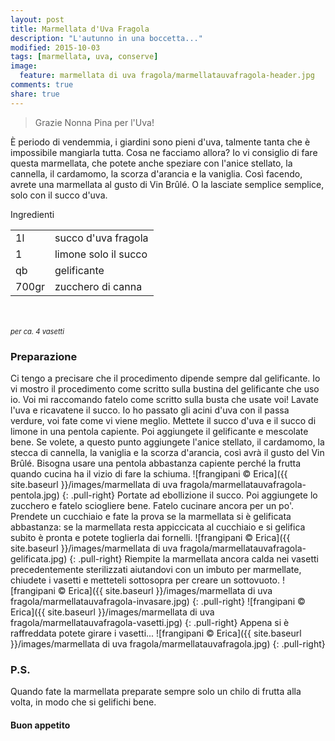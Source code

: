 ```yaml
---
layout: post
title: Marmellata d'Uva Fragola
description: "L'autunno in una boccetta..."
modified: 2015-10-03
tags: [marmellata, uva, conserve]
image:
  feature: marmellata di uva fragola/marmellatauvafragola-header.jpg
comments: true
share: true
---
```


> Grazie Nonna Pina per l'Uva!

È periodo di vendemmia, i giardini sono pieni d'uva, talmente tanta che è impossibile mangiarla tutta. Cosa ne facciamo allora? Io vi consiglio di fare questa marmellata, che potete anche speziare con l'anice stellato, la cannella, il cardamomo, la scorza d'arancia e la vaniglia. Così facendo, avrete una marmellata al gusto di Vin Brûlé. O la lasciate semplice semplice, solo con il succo d'uva.


<div class="ingredients">
  <div class="ingredients-title">Ingredienti</div>
  <table>
    <tbody>
      <tr>
        <td>1l</td>
        <td>succo d'uva fragola</td>
      </tr>
      <tr>
        <td>1</td>
        <td>limone solo il succo</td>
      </tr>
      <tr>
        <td>qb</td>
        <td>gelificante</td>
      </tr>
      <tr>
        <td>700gr</td>
        <td>zucchero di canna</td>          
      </tr>
    </tbody>
  </table>
  <br></br>
  <i class="pull-right" style="font-size: 80%;">per ca. 4 vasetti</i>
</div>


<h3>
  <font color="grey">
    <i class="icon-cogs"></i>
  </font> Preparazione
</h3>

Ci tengo a precisare che il procedimento dipende sempre dal gelificante. Io vi mostro il procedimento come scritto sulla bustina del gelificante che uso io. Voi mi raccomando fatelo come scritto sulla busta che usate voi!
Lavate l'uva e ricavatene il succo. Io ho passato gli acini d'uva con il passa verdure, voi fate come vi viene meglio. Mettete il succo d'uva e il succo di limone in una pentola capiente. Poi aggiungete il gelificante e mescolate bene. Se volete, a questo punto aggiungete l'anice stellato, il cardamomo, la stecca di cannella, la vaniglia e la scorza d'arancia, così avrà il gusto del Vin Brûlé. Bisogna usare una pentola abbastanza capiente perché la frutta quando cucina ha il vizio di fare la schiuma.
![frangipani © Erica]({{ site.baseurl }}/images/marmellata di uva fragola/marmellatauvafragola-pentola.jpg)
{: .pull-right}
Portate ad ebollizione il succo. Poi aggiungete lo zucchero e fatelo sciogliere bene.
Fatelo cucinare ancora per un po'. Prendete un cucchiaio e fate la prova se la marmellata si è gelificata abbastanza: se la marmellata resta appiccicata al cucchiaio e si gelifica subito è pronta e potete toglierla dai fornelli.
![frangipani © Erica]({{ site.baseurl }}/images/marmellata di uva fragola/marmellatauvafragola-gelificata.jpg)
{: .pull-right}
Riempite la marmellata ancora calda nei vasetti precedentemente sterilizzati aiutandovi con un imbuto per marmellate, chiudete i vasetti e metteteli sottosopra per creare un sottovuoto.
![frangipani © Erica]({{ site.baseurl }}/images/marmellata di uva fragola/marmellatauvafragola-invasare.jpg)
{: .pull-right}
![frangipani © Erica]({{ site.baseurl }}/images/marmellata di uva fragola/marmellatauvafragola-vasetti.jpg)
{: .pull-right}
Appena si è raffreddata potete girare i vasetti...
![frangipani © Erica]({{ site.baseurl }}/images/marmellata di uva fragola/marmellatauvafragola.jpg)
{: .pull-right}

<h3>
  <font color="#FFCC00">
    <i class="icon-lightbulb"></i>
  </font> P.S.
</h3>

Quando fate la marmellata preparate sempre solo un chilo di frutta alla volta, in modo che si gelifichi bene.

<h4>Buon appetito
  <font color="red">
    <i class="icon-smile"></i>
  </font>
</h4>
